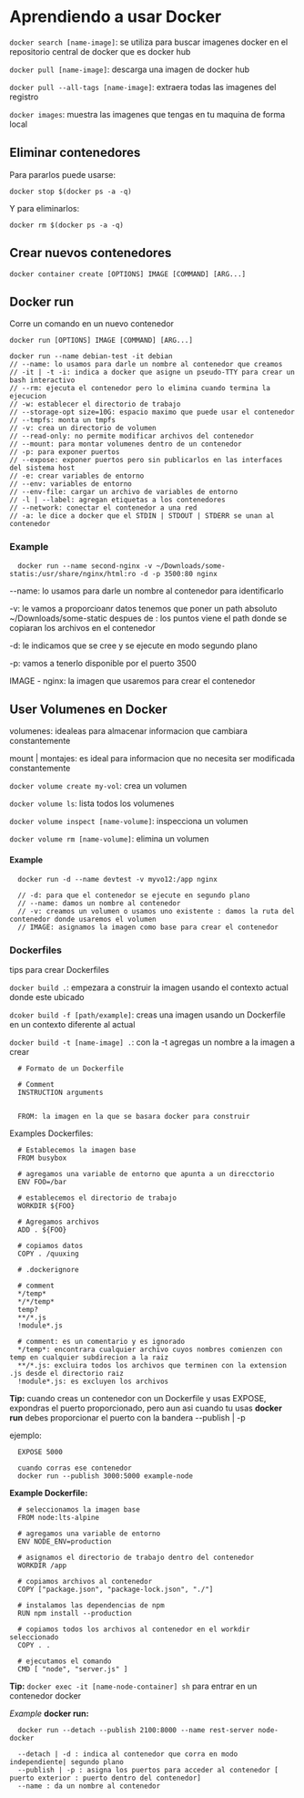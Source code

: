 # Aprendiendo a usar Docker

`docker search [name-image]`: se utiliza para buscar imagenes docker en el repositorio central de docker que es docker hub

`docker pull [name-image]`: descarga una imagen de docker hub

`docker pull --all-tags [name-image]`: extraera todas las imagenes del registro

`docker images`: muestra las imagenes que tengas en tu maquina de forma local

## Eliminar contenedores

Para pararlos puede usarse:

`docker stop $(docker ps -a -q)`

Y para eliminarlos:

`docker rm $(docker ps -a -q)`

## Crear nuevos contenedores

`docker container create [OPTIONS] IMAGE [COMMAND] [ARG...]`

## Docker run

Corre un comando en un nuevo contenedor

`docker run [OPTIONS] IMAGE [COMMAND] [ARG...]`

```
docker run --name debian-test -it debian
// --name: lo usamos para darle un nombre al contenedor que creamos
// -it | -t -i: indica a docker que asigne un pseudo-TTY para crear un bash interactivo
// --rm: ejecuta el contenedor pero lo elimina cuando termina la ejecucion
// -w: establecer el directorio de trabajo
// --storage-opt size=10G: espacio maximo que puede usar el contenedor
// --tmpfs: monta un tmpfs
// -v: crea un directorio de volumen
// --read-only: no permite modificar archivos del contenedor
// --mount: para montar volumenes dentro de un contenedor
// -p: para exponer puertos
// --expose: exponer puertos pero sin publicarlos en las interfaces del sistema host
// -e: crear variables de entorno
// --env: variables de entorno
// --env-file: cargar un archivo de variables de entorno
// -l | --label: agregan etiquetas a los contenedores
// --network: conectar el contenedor a una red
// -a: le dice a docker que el STDIN | STDOUT | STDERR se unan al contenedor
```

### Example

```
  docker run --name second-nginx -v ~/Downloads/some-statis:/usr/share/nginx/html:ro -d -p 3500:80 nginx
```

\--name: lo usamos para darle un nombre al contenedor para identificarlo

\-v: le vamos a proporcioanr datos tenemos que poner un path absoluto \~/Downloads/some-static despues de : los puntos viene el path donde se copiaran los archivos en el contenedor

\-d: le indicamos que se cree y se ejecute en modo segundo plano

\-p: vamos a tenerlo disponible por el puerto 3500

IMAGE - nginx: la imagen que usaremos para crear el contenedor

## User Volumenes en Docker

volumenes: idealeas para almacenar informacion que cambiara constantemente

mount | montajes: es ideal para informacion que no necesita ser modificada constantemente

`docker volume create my-vol`: crea un volumen

`docker volume ls`: lista todos los volumenes

`docker volume inspect [name-volume]`: inspecciona un volumen

`docker volume rm [name-volume]`: elimina un volumen

#### Example

```
  docker run -d --name devtest -v myvo12:/app nginx

  // -d: para que el contenedor se ejecute en segundo plano
  // --name: damos un nombre al contenedor
  // -v: creamos un volumen o usamos uno existente : damos la ruta del contenedor donde usaremos el volumen
  // IMAGE: asignamos la imagen como base para crear el contenedor
```

### Dockerfiles

tips para crear Dockerfiles

`docker build .`: empezara a construir la imagen usando el contexto actual donde este ubicado

`dcoker build -f [path/example]`: creas una imagen usando un Dockerfile en un contexto diferente al actual

`docker build -t [name-image] .`: con la -t agregas un nombre a la imagen a crear

```
  # Formato de un Dockerfile

  # Comment
  INSTRUCTION arguments


  FROM: la imagen en la que se basara docker para construir
```

Examples Dockerfiles:

```
  # Establecemos la imagen base
  FROM busybox

  # agregamos una variable de entorno que apunta a un direcctorio
  ENV FOO=/bar

  # establecemos el directorio de trabajo
  WORKDIR ${FOO}

  # Agregamos archivos
  ADD . ${FOO}

  # copiamos datos
  COPY . /quuxing
```

```
  # .dockerignore

  # comment
  */temp*
  */*/temp*
  temp?
  **/*.js
  !module*.js

  # comment: es un comentario y es ignorado
  */temp*: encontrara cualquier archivo cuyos nombres comienzen con temp en cualquier subdirecion a la raiz
  **/*.js: excluira todos los archivos que terminen con la extension .js desde el directorio raiz
  !module*.js: es excluyen los archivos

```

**Tip:** cuando creas un contenedor con un Dockerfile y usas EXPOSE, expondras el puerto proporcionado, pero aun asi cuando tu usas **docker run** debes proporcionar el puerto con la bandera --publish | -p

ejemplo:

```
  EXPOSE 5000

  cuando corras ese contenedor
  docker run --publish 3000:5000 example-node
```

**Example Dockerfile:**

```
  # seleccionamos la imagen base
  FROM node:lts-alpine

  # agregamos una variable de entorno
  ENV NODE_ENV=production

  # asignamos el directorio de trabajo dentro del contenedor
  WORKDIR /app

  # copiamos archivos al contenedor
  COPY ["package.json", "package-lock.json", "./"]

  # instalamos las dependencias de npm
  RUN npm install --production

  # copiamos todos los archivos al contenedor en el workdir seleccionado
  COPY . .

  # ejecutamos el comando
  CMD [ "node", "server.js" ]
```

**Tip:** `docker exec -it [name-node-container] sh` para entrar en un contenedor docker

_Example_ **docker run:**

```
  docker run --detach --publish 2100:8000 --name rest-server node-docker

  --detach | -d : indica al contenedor que corra en modo independiente| segundo plano
  --publish | -p : asigna los puertos para acceder al contenedor [ puerto exterior : puerto dentro del contenedor]
  --name : da un nombre al contenedor
```
